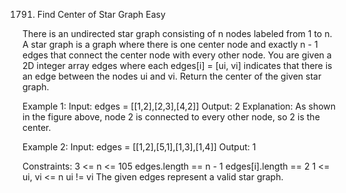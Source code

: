1791. Find Center of Star Graph
Easy

There is an undirected star graph consisting of n nodes labeled from 1 to n. A star graph is a graph where there is one center node and exactly n - 1 edges that connect the center node with every other node.
You are given a 2D integer array edges where each edges[i] = [ui, vi] indicates that there is an edge between the nodes ui and vi. Return the center of the given star graph.

Example 1:
Input: edges = [[1,2],[2,3],[4,2]]
Output: 2
Explanation: As shown in the figure above, node 2 is connected to every other node, so 2 is the center.

Example 2:
Input: edges = [[1,2],[5,1],[1,3],[1,4]]
Output: 1
 
Constraints:
3 <= n <= 105
edges.length == n - 1
edges[i].length == 2
1 <= ui, vi <= n
ui != vi
The given edges represent a valid star graph.
